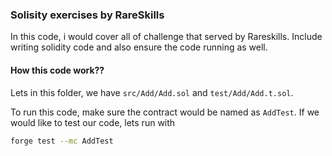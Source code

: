 ### Solisity exercises by RareSkills

In this code, i would cover all of challenge that served by Rareskills. Include writing solidity code and also ensure the code running as well.

#### How this code work??

Lets in this folder, we have `src/Add/Add.sol` and `test/Add/Add.t.sol`. 

To run this code, make sure the contract would be named as `AddTest`. If we would like to test our code, lets run with 
```bash
forge test --mc AddTest 
```